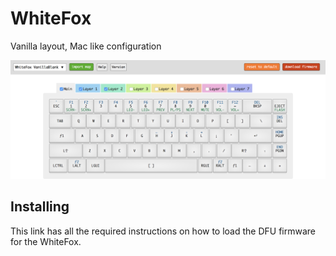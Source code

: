 # WhiteFox
Vanilla layout, Mac like configuration

![screenshot][config-screen]

## Installing

This link has all the required instructions on how to load the DFU firmware for
the WhiteFox.

[config-screen]: https://github.com/albertogg/whitefox/blob/master/vanilla-cfg.png
[install]: https://github.com/kiibohd/controller/wiki/Loading-DFU-Firmware
